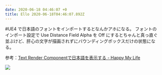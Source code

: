 ```yaml
---
date: 2020-06-18 04:46:07 +0
title: Ello 2020-06-18T04:46:07.892Z
---
```

#UE4 で日本語のフォントをインポートするとなんかアホになる。
フォントのインポート設定で Use Distance Field Alpha を Off にするとちゃんと真っ直ぐ並ぶけど、肝心の文字が描画されずにバウンディングボックスだけの状態になる。

 参考：[Text Render Componentで日本語を表示する - Happy My Life](https://blog.cnu.jp/2015/01/20/import-a-japanese-font-at-ue4/)

![](https://assets0.ello.co/uploads/asset/attachment/11484945/ello-optimized-ef6c16b6.jpg)

